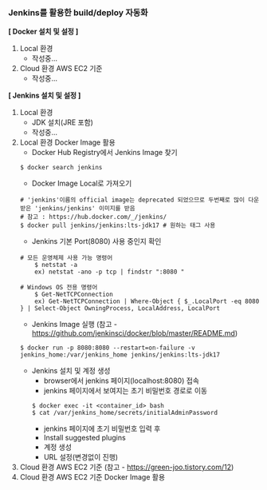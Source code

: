 <h3>Jenkins를 활용한 build/deploy 자동화</h3>
  
**[ Docker 설치 및 설정 ]**
1. Local 환경
   - 작성중...
2. Cloud 환경 AWS EC2 기준
   - 작성중...

**[ Jenkins 설치 및 설정 ]**
1. Local 환경
   - JDK 설치(JRE 포함)
   - 작성중...
2. Local 환경 Docker Image 활용
   - Docker Hub Registry에서 Jenkins Image 찾기
   ~~~
   $ docker search jenkins
   ~~~
   - Docker Image Local로 가져오기
   ~~~
   # 'jenkins'이름의 official image는 deprecated 되었으므로 두번째로 많이 다운받은 'jenkins/jenkins' 이미지를 받음
   # 참고 : https://hub.docker.com/_/jenkins/
   $ docker pull jenkins/jenkins:lts-jdk17 # 원하는 태그 사용
   ~~~
   - Jenkins 기본 Port(8080) 사용 중인지 확인
   ~~~
   # 모든 운영체제 사용 가능 명령어
       $ netstat -a
       ex) netstat -ano -p tcp | findstr ":8080 "

   # Windows OS 전용 명령어
       $ Get-NetTCPConnection
       ex) Get-NetTCPConnection | Where-Object { $_.LocalPort -eq 8080 } | Select-Object OwningProcess, LocalAddress, LocalPort
   ~~~
   - Jenkins Image 실행 (참고 - https://github.com/jenkinsci/docker/blob/master/README.md)
   ~~~
   $ docker run -p 8080:8080 --restart=on-failure -v jenkins_home:/var/jenkins_home jenkins/jenkins:lts-jdk17
   ~~~
   - Jenkins 설치 및 계정 생성
     - browser에서 jenkins 페이지(localhost:8080) 접속
     - jenkins 페이지에서 보여지는 초기 비밀번호 경로로 이동
     ~~~
     $ docker exec -it <container_id> bash
     $ cat /var/jenkins_home/secrets/initialAdminPassword
     ~~~
     - jenkins 페이지에 초기 비밀번호 입력 후
     - Install suggested plugins
     - 계정 생성
     - URL 설정(변경없이 진행)
3. Cloud 환경 AWS EC2 기준 (참고 - https://green-joo.tistory.com/12)
4. Cloud 환경 AWS EC2 기준 Docker Image 활용
